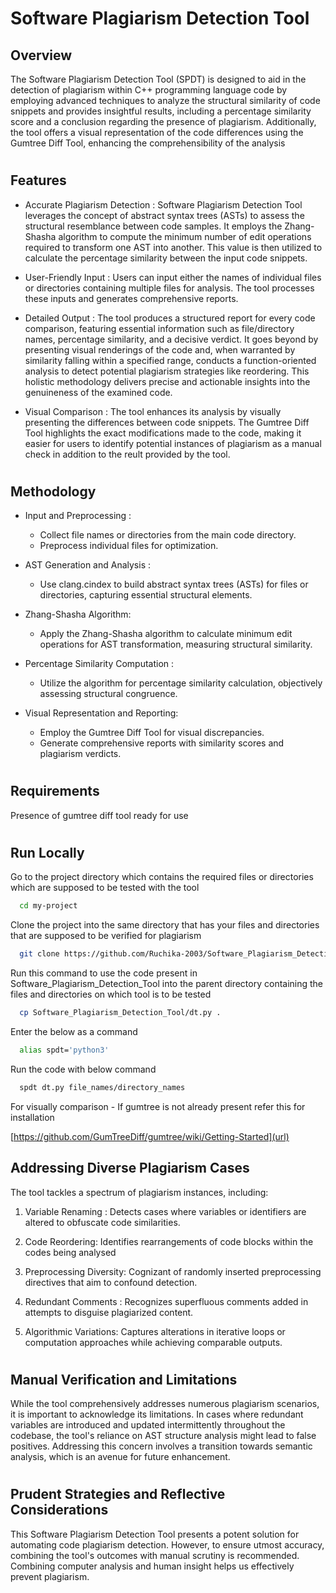 
# Software Plagiarism Detection Tool

## Overview
The Software Plagiarism Detection Tool (SPDT) is designed to aid in the detection of plagiarism within C++ programming language code by employing advanced techniques to analyze the structural similarity of code snippets and provides insightful results, including a percentage similarity score and a conclusion regarding the presence of plagiarism. Additionally, the tool offers a visual representation of the code differences using the Gumtree Diff Tool, enhancing the comprehensibility of the analysis

#
## Features
- Accurate Plagiarism Detection :
Software Plagiarism Detection Tool leverages the concept of abstract syntax trees (ASTs) to assess the structural resemblance between code samples. It employs the Zhang-Shasha algorithm to compute the minimum number of edit operations required to transform one AST into another. This value is then utilized to calculate the percentage similarity between the input code snippets.

- User-Friendly Input :
Users can input either the names of individual files or directories containing multiple files for analysis. The tool processes these inputs and generates comprehensive reports.

- Detailed Output :
The tool produces a structured report for every code comparison, featuring essential information such as file/directory names, percentage similarity, and a decisive verdict. It goes beyond by presenting visual renderings of the code and, when warranted by similarity falling within a specified range, conducts a function-oriented analysis to detect potential plagiarism strategies like reordering. This holistic methodology delivers precise and actionable insights into the genuineness of the examined code.

- Visual Comparison :
The tool enhances its analysis by visually presenting the differences between code snippets. The Gumtree Diff Tool highlights the exact modifications made to the code, making it easier for users to identify potential instances of plagiarism as a manual check in addition to the reult provided by the tool.

# 
## Methodology
-  Input and Preprocessing :
    - Collect file names or directories from the main code directory.
    -  Preprocess individual files for optimization.

-  AST Generation and Analysis :
    - Use clang.cindex to build abstract syntax trees (ASTs) for files or directories, capturing essential structural elements.

-  Zhang-Shasha Algorithm:
    -  Apply the Zhang-Shasha algorithm to calculate minimum edit operations for AST transformation, measuring structural similarity.

-  Percentage Similarity Computation :
    - Utilize the algorithm for percentage similarity calculation, objectively assessing structural congruence.

-  Visual Representation and Reporting: 
    - Employ the Gumtree Diff Tool for visual discrepancies.
    - Generate comprehensive reports with similarity scores and plagiarism verdicts.

#
## Requirements

Presence of gumtree diff tool ready for use

#


## Run Locally
Go to the project directory which contains the required files or directories which are supposed to be tested with the tool

```bash
  cd my-project
```

Clone the project into the same directory that has your files and directories that are supposed to be verified for plagiarism

```bash
  git clone https://github.com/Ruchika-2003/Software_Plagiarism_Detection_Tool.git
```

Run this command to use the code present in Software_Plagiarism_Detection_Tool into the parent directory containing the files and directories on which tool is to be tested

```bash
  cp Software_Plagiarism_Detection_Tool/dt.py .
```


Enter the below as a command

```bash
  alias spdt='python3'
```

Run the code with below command

```bash
  spdt dt.py file_names/directory_names
```

For visually comparison - If gumtree is not already present refer this for installation

[https://github.com/GumTreeDiff/gumtree/wiki/Getting-Started](url)



## Addressing Diverse Plagiarism Cases


The tool tackles a spectrum of plagiarism instances, including:

  1. Variable Renaming : 
    Detects cases where variables or identifiers are altered to obfuscate code similarities.

  2. Code Reordering: 
    Identifies rearrangements of code blocks within the codes being analysed

  3. Preprocessing Diversity: 
    Cognizant of randomly inserted preprocessing directives that aim to confound detection.

  4. Redundant Comments : 
    Recognizes superfluous comments added in attempts to disguise plagiarized content.

  5. Algorithmic Variations: 
    Captures alterations in iterative loops or computation approaches while achieving comparable outputs.

# 
## Manual Verification and Limitations

While the tool comprehensively addresses numerous plagiarism scenarios, it is important to acknowledge its limitations. In cases where redundant variables are introduced and updated intermittently throughout the codebase, the tool's reliance on AST structure analysis might lead to false positives. Addressing this concern involves a transition towards semantic analysis, which is an avenue for future enhancement.
# 

## Prudent Strategies and Reflective Considerations

This Software Plagiarism Detection Tool presents a potent solution for automating code plagiarism detection. However, to ensure utmost accuracy, combining the tool's outcomes with manual scrutiny is recommended. Combining computer analysis and human insight helps us effectively prevent plagiarism.







